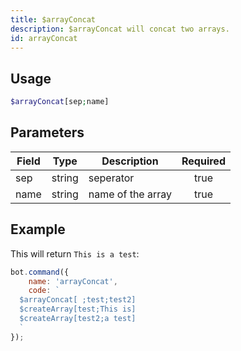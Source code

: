 ```yaml
---
title: $arrayConcat
description: $arrayConcat will concat two arrays.
id: arrayConcat
---
```


## Usage

```php
$arrayConcat[sep;name]
```

## Parameters

| Field | Type   | Description       | Required |
|-------|--------|-------------------|:--------:|
| sep   | string | seperator         |   true   |
| name  | string | name of the array |   true   |

## Example

This will return `This is a test`:

```javascript
bot.command({
    name: 'arrayConcat',
    code: `
  $arrayConcat[ ;test;test2]
  $createArray[test;This is]
  $createArray[test2;a test]
  `
});
```
